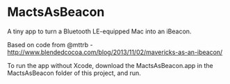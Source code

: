 MactsAsBeacon
=============

A tiny app to turn a Bluetooth LE-equipped Mac into an iBeacon.

Based on code from @mttrb - http://www.blendedcocoa.com/blog/2013/11/02/mavericks-as-an-ibeacon/

To run the app without Xcode, download the MactsAsBeacon.app in the MactsAsBeacon folder of this project, and run.

